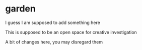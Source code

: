 # garden
I guess I am supposed to add something here

This is supposed to be an open space for creative investigation

A bit of changes here, you may disregard them
